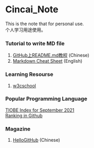 # Cincai_Note

This is the note that for personal use.<br>
个人学习用途使用。

### Tutorial to write MD file
1. [GitHub上README.md教程](https://blog.csdn.net/kaitiren/article/details/38513715) (Chinese)
2. [Markdown Cheat Sheet](https://www.markdownguide.org/cheat-sheet/) (English)

### Learning Resourse
1. [w3cschool](https://www.w3schools.com/)

### Popular Programming Language
[TIOBE Index for September 2021](https://www.tiobe.com/tiobe-index/) <br>
[Ranking in Github](https://madnight.github.io/githut/#/)

### Magazine
1. [HelloGitHub](https://github.com/521xueweihan/HelloGitHub) (Chinese)